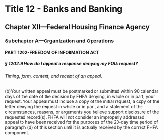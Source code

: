 
# Title 12 - Banks and Banking
## Chapter XII—Federal Housing Finance Agency
### Subchapter A—Organization and Operations
#### PART 1202-FREEDOM OF INFORMATION ACT
##### § 1202.9 How do I appeal a response denying my FOIA request?
###### Timing, form, content, and receipt of an appeal.

(b)Your written appeal must be postmarked or submitted within 90 calendar days of the date of the decision by FHFA denying, in whole or in part, your request. Your appeal must include a copy of the initial request, a copy of the letter denying the request in whole or in part, and a statement of the circumstances, reasons, or arguments you believe support disclosure of the requested record(s). FHFA will not consider an improperly addressed appeal to have been received for the purposes of the 20-day time period of paragraph (d) of this section until it is actually received by the correct FHFA component.
